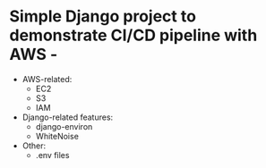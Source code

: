 # Simple Django project to demonstrate CI/CD pipeline with AWS -

- AWS-related:
  - EC2
  - S3
  - IAM
- Django-related features:
  - django-environ
  - WhiteNoise
- Other:
  - .env files 
